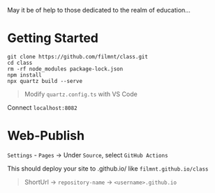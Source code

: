 May it be of help to those dedicated to the realm of education...

# Getting Started

```shell
git clone https://github.com/filmnt/class.git
cd class
rm -rf node_modules package-lock.json
npm install
npx quartz build --serve
```
> Modify `quartz.config.ts` with VS Code

Connect `localhost:8082`

# Web-Publish
`Settings` - `Pages` -> Under `Source`, select `GitHub Actions`

This should deploy your site to <github-username>.github.io/<repository-name> like `filmnt.github.io/class`
> ShortUrl -> `repository-name` -> `<username>.github.io`